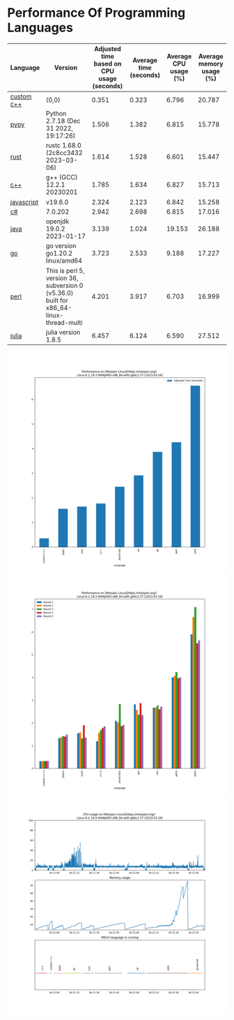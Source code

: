 # Performance Of Programming Languages

|                               Language                              |                                        Version                                         | Adjusted time based on CPU usage (seconds) | Average time (seconds) | Average CPU usage (%) | Average memory usage (%) |
|--------|--------|--------|--------|--------|--------|
|               [custom c++](https://www.randomguy.info)              |                                         (0,0)                                          |                   0.351                    |         0.323          |           6.796           |            20.787            |
|                    [pypy](https://www.pypy.org/)                    |    Python 2.7.18 (Dec 31 2022, 19:17:26)     |                   1.506                    |         1.382          |           6.815           |            15.778            |
|  [rust](https://en.wikipedia.org/wiki/Rust_(programming_language))  |                          rustc 1.68.0 (2c8cc3432 2023-03-06)                           |                   1.614                    |         1.528          |           6.601           |            15.447            |
|             [c++](https://en.wikipedia.org/wiki/C%2B%2B)            |                               g++ (GCC) 12.2.1 20230201                                |                   1.785                    |         1.634          |           6.827           |            15.713            |
|        [javascript](https://en.wikipedia.org/wiki/JavaScript)       |                                        v19.6.0                                         |                   2.324                    |         2.123          |           6.842           |            15.258            |
|  [c#](https://en.wikipedia.org/wiki/C_Sharp_(programming_language)) |                                        7.0.202                                         |                   2.942                    |         2.698          |           6.815           |            17.016            |
|  [java](https://en.wikipedia.org/wiki/Java_(programming_language))  |                               openjdk 19.0.2 2023-01-17                                |                   3.139                    |         1.024          |           19.153          |            26.188            |
|  [go](https://go.dev/)  |                            go version go1.20.2 linux/amd64                             |                   3.723                    |         2.533          |           9.188           |            17.227            |
|              [perl](https://en.wikipedia.org/wiki/Perl)             | This is perl 5, version 36, subversion 0 (v5.36.0) built for x86_64-linux-thread-multi |                   4.201                    |         3.917          |           6.703           |            16.999            |
| [julia](https://en.wikipedia.org/wiki/Julia_(programming_language)) |                                  julia version 1.8.5                                   |                   6.457                    |         6.124          |           6.590           |            27.512            |


![perfcomp_final](./img/perfcomp_final.png)
![perfcomp1](./img/perfcomp1.png)
![cpumem1](./img/cpumem1.png)

